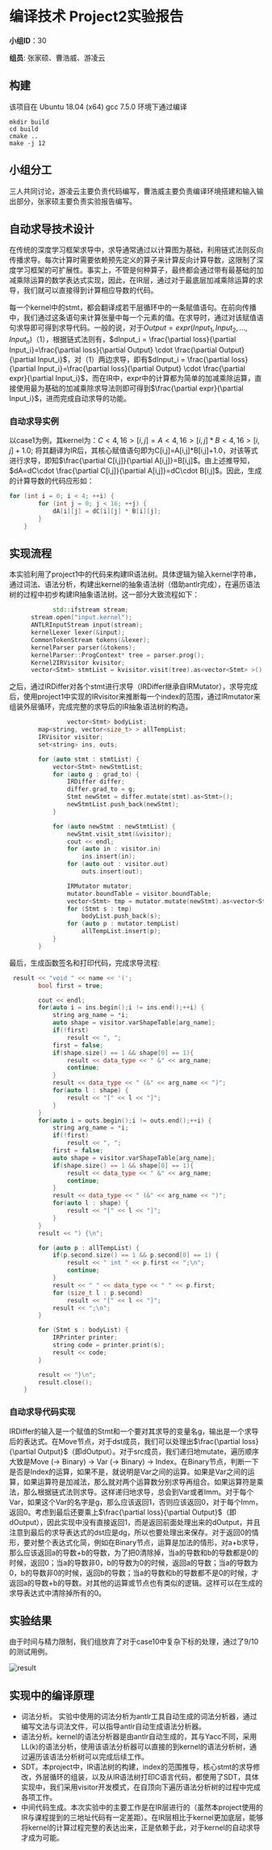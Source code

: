 # 编译技术 Project2实验报告

**小组ID**：30

**组员**: 张家硕、曹浩威、游凌云

## 构建

该项目在 Ubuntu 18.04 (x64) gcc 7.5.0 环境下通过编译

```
mkdir build
cd build
cmake ..
make -j 12
```

## 小组分工

三人共同讨论，游凌云主要负责代码编写，曹浩威主要负责编译环境搭建和输入输出部分，张家硕主要负责实验报告编写。

## 自动求导技术设计

在传统的深度学习框架求导中，求导通常通过以计算图为基础，利用链式法则反向传播求导。每次计算时需要依赖预先定义的算子来计算反向计算导数，这限制了深度学习框架的可扩展性。事实上，不管是何种算子，最终都会通过带有最基础的加减乘除运算的数学表达式实现，因此，在IR层，通过对于最底层加减乘除运算的求导，我们就可以直接得到计算相应导数的代码。

每一个kernel中的stmt，都会翻译成若干层循环中的一条赋值语句。在前向传播中，我们通过这条语句来计算张量中每一个元素的值。在求导时，通过对该赋值语句求导即可得到求导代码。一般的说，对于$Output = expr(Input_1, Input_2, ..., Input_n)$（1），根据链式法则有，$dInput_i = \frac{\partial loss}{\partial Input_i}=\frac{\partial loss}{\partial Output} \cdot \frac{\partial Output}{\partial Input_i}$，对（1）两边求导，即有$dInput_i = \frac{\partial loss}{\partial Input_i}=\frac{\partial loss}{\partial Output} \cdot \frac{\partial expr}{\partial Input_i}$，而在IR中，expr中的计算都为简单的加减乘除运算，直接使用最为基础的加减乘除求导法则即可得到$\frac{\partial expr}{\partial Input_i}$，进而完成自动求导的功能。

### 自动求导实例

以case1为例，其kernel为：$C<4, 16>[i, j] = A<4, 16>[i, j] * B<4, 16>[i, j] + 1.0;$ 将其翻译为IR后，其核心赋值语句即为C[i,j]=A[i,j]*B[i,j]+1.0，对该等式进行求导，即知$\frac{\partial C[i,j]}{\partial A[i,j]}=B[i,j]$。由上述推导知，$dA=dC\cdot \frac{\partial C[i,j]}{\partial A[i,j]}=dC\cdot B[i,j]$。因此，生成的计算导数的代码应形如：

```c++
for (int i = 0; i < 4; ++i) {
        for (int j = 0; j < 16; ++j) {
            dA[i][j] = dC[i][j] * B[i][j];
        }
    }
```



## 实现流程

本实验利用了project1中的代码来构建IR语法树。具体逻辑为输入kernel字符串，通过词法、语法分析，构建出kernel的抽象语法树（借助antlr完成），在遍历语法树的过程中初步构建IR抽象语法树。这一部分大致流程如下：

```c++
			std::ifstream stream;
      stream.open("input.kernel");
      ANTLRInputStream input(stream);
      kernelLexer lexer(&input);
      CommonTokenStream tokens(&lexer);
      kernelParser parser(&tokens);
      kernelParser::ProgContext* tree = parser.prog();
      Kernel2IRVisitor kvisitor;
      vector<Stmt> stmtList = kvisitor.visit(tree).as<vector<Stmt> >();

```

之后，通过IRDiffer对各个stmt进行求导（IRDiffer继承自IRMutator），求导完成后，使用project1中实现的IRvisitor来推断每一个index的范围，通过lRmutator来组装外层循环，完成完整的求导后的IR抽象语法树的构造。

```c++
				vector<Stmt> bodyList;
        map<string, vector<size_t> > allTempList;
        IRVisitor visitor;
        set<string> ins, outs;

        for (auto stmt : stmtList) {
            vector<Stmt> newStmtList;
            for (auto g : grad_to) {
                IRDiffer differ;
                differ.grad_to = g;
                Stmt newStmt = differ.mutate(stmt).as<Stmt>();
                newStmtList.push_back(newStmt);
            }

            for (auto newStmt : newStmtList) {
                newStmt.visit_stmt(&visitor);
                cout << endl;
                for (auto in : visitor.in)
                    ins.insert(in);
                for (auto out : visitor.out)
                    outs.insert(out);

                IRMutator mutator;
                mutator.boundTable = visitor.boundTable;
                vector<Stmt> tmp = mutator.mutate(newStmt).as<vector<Stmt> >();
                for (Stmt s : tmp)
                    bodyList.push_back(s);
                for (auto p : mutator.tempList)
                    allTempList.insert(p);
            }
        }
```

最后，生成函数签名和打印代码，完成求导流程:

```c++
 result << "void " << name << '(';
        bool first = true;

        cout << endl;
        for(auto i = ins.begin();i != ins.end();++i) {
            string arg_name = *i;
            auto shape = visitor.varShapeTable[arg_name];
            if(!first)
                result << ", ";
            first = false;
            if(shape.size() == 1 && shape[0] == 1){
                result << data_type << " &" << arg_name;
                continue;
            }
            result << data_type << " (&" << arg_name << ")";
            for(auto l : shape) {
                result << "[" << l << "]";
            } 
        }
        for(auto i = outs.begin();i != outs.end();++i) {
            string arg_name = *i;
            if(!first)
                result << ", ";
            first = false;
            auto shape = visitor.varShapeTable[arg_name];
            if(shape.size() == 1 && shape[0] == 1){
                result << data_type << " &" << arg_name;
                continue;
            }
            result << data_type << " (&" << arg_name << ")";
            for(auto l : shape) {
                result << "[" << l << "]";
            } 
        }
        result << ") {\n";

        for (auto p : allTempList) {
            if(p.second.size() == 1 && p.second[0] == 1) {
                result << " int " << p.first << ";\n";
                continue;
            }
            result << " " << data_type << " " << p.first;
            for (size_t l : p.second)
                result << "[" << l << "]";
            result << ";\n";
        }

        for (Stmt s : bodyList) {
            IRPrinter printer;
            string code = printer.print(s);
            result << code;
        }

        result << "}\n";
        result.close();
    }
```

### 自动求导代码实现
IRDiffer的输入是一个赋值的Stmt和一个要对其求导的变量名g，输出是一个求导后的表达式。在Move节点，对于dst成员，我们可以处理出$\frac{\partial loss}{\partial Output}$（即dOutput）。对于src成员，我们递归地mutate，遍历顺序大致是Move (-> Binary) -> Var (-> Binary) -> Index。在Binary节点，判断一下是否是Index的运算，如果不是，就说明是Var之间的运算。如果是Var之间的运算，如果运算符是加减法，那么就对两个运算数分别求导再组合。如果运算符是乘法，那么根据链式法则求导。这样递归地求导，总会到Var或者Imm。对于每个Var，如果这个Var的名字是g，那么应该返回1，否则应该返回0，对于每个Imm，返回0。考虑到最后还要乘上$\frac{\partial loss}{\partial Output}$（即dOutput），因此实现中没有直接返回1，而是返回前面处理出来的dOutput，并且注意到最后的求导表达式的dst应是dg，所以也要处理出来保存。对于返回0的情形，要对整个表达式化简，例如在Binary节点，运算是加法的情形，对a+b求导，那么应该返回a的导数+b的导数，为了把0清除掉，当a的导数和b的导数都是0的时候，返回0；当a的导数非0，b的导数为0的时候，返回a的导数；当a的导数为0，b的导数非0的时候，返回b的导数；当a的导数和b的导数都不是0的时候，才返回a的导数+b的导数。对其他的运算或节点也有类似的逻辑。这样可以在生成的求导表达式中清除掉所有的0。


## 实验结果

由于时间与精力限制，我们组放弃了对于case10中复杂下标的处理，通过了9/10的测试用例。

![result](https://github.com/Jiashuo-Zhang/Compiler-Project/blob/master/result.png)

## 实现中的编译原理

* 词法分析。 实验中使用的词法分析为antlr工具自动生成的词法分析器，通过编写文法与词法文件，可以指导antlr自动生成语法分析器。
* 语法分析。kernel的语法分析器是由antlr自动生成的，其与Yacc不同，采用LL(k)的语法分析，使用该语法分析器可以直接的到kernel的语法分析树，通过遍历该语法分析树可以完成后续工作。
* SDT。本project中，IR语法树的构建，index的范围推导，核心stmt的求导修改，外层循环的组装，以及从IR语法树打印C语言代码，都使用了SDT，具体实现中，我们采用visitor开发模式，在自顶向下遍历语法分析树的过程中完成各项工作。
* 中间代码生成。本次实验中的主要工作是在IR层进行的（虽然本project使用的IR与课程提到的三地址代码有一定差距）。在IR层相比于kernel更加底层，能够将kernel的计算过程完整的表达出来，正是依赖于此，对于kernel的自动求导才成为可能。

